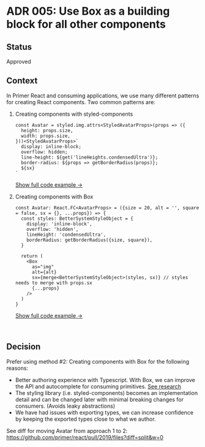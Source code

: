 # ADR 005: Use Box as a building block for all other components

## Status

Approved

## Context

In Primer React and consuming applications, we use many different patterns for creating React components. Two common patterns are:

1. Creating components with styled-components

   ```tsx
   const Avatar = styled.img.attrs<StyledAvatarProps>(props => ({
     height: props.size,
     width: props.size,
   }))<StyledAvatarProps>`
     display: inline-block;
     overflow: hidden;
     line-height: ${get('lineHeights.condensedUltra')};
     border-radius: ${props => getBorderRadius(props)};
     ${sx}
   `
   ```

   [Show full code example →](https://github.com/primer/react/pull/2019/files?diff=split&w=0)

2. Creating components with Box

   ```tsx
   const Avatar: React.FC<AvatarProps> = ({size = 20, alt = '', square = false, sx = {}, ...props}) => {
     const styles: BetterSystemStyleObject = {
       display: 'inline-block',
       overflow: 'hidden',
       lineHeight: 'condensedUltra',
       borderRadius: getBorderRadius({size, square}),
     }

     return (
       <Box
         as="img"
         alt={alt}
         sx={merge<BetterSystemStyleObject>(styles, sx)} // styles needs to merge with props.sx
         {...props}
       />
     )
   }
   ```

   [Show full code example →](https://github.com/primer/react/pull/2019/files?diff=split&w=0)

&nbsp;

## Decision

Prefer using method #2: Creating components with Box for the following reasons:

- Better authoring experience with Typescript. With Box, we can improve the API and autocomplete for consuming primitives. [See research](https://github.com/github/primer/discussions/755#discussioncomment-2318144)
- The styling library (i.e. styled-components) becomes an implementation detail and can be changed later with minimal breaking changes for consumers. (Avoids leaky abstractions)
- We have had issues with exporting types, we can increase confidence by keeping the exported types close to what we author.

See diff for moving Avatar from approach 1 to 2: https://github.com/primer/react/pull/2019/files?diff=split&w=0
